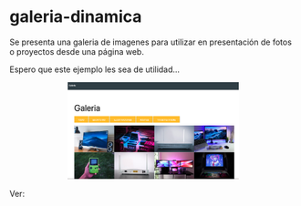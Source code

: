# galeria-dinamica

Se presenta una galeria de imagenes para utilizar
en presentación de fotos o proyectos desde una página web.

Espero que este ejemplo les sea de utilidad...


<div>
    <p style = 'text-align:center;'>
    <img src="assets/screenshot.png" alt="Galeria-imagen-categoria" width="300px">
    </p>
</div>

Ver: <a href="https://alevirdz.github.io/galeria-dinamica/" target="_blank" alt="Galeria dinamica">
